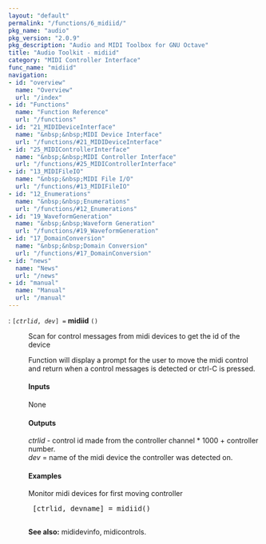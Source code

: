 ```yaml
---
layout: "default"
permalink: "/functions/6_midiid/"
pkg_name: "audio"
pkg_version: "2.0.9"
pkg_description: "Audio and MIDI Toolbox for GNU Octave"
title: "Audio Toolkit - midiid"
category: "MIDI Controller Interface"
func_name: "midiid"
navigation:
- id: "overview"
  name: "Overview"
  url: "/index"
- id: "Functions"
  name: "Function Reference"
  url: "/functions"
- id: "21_MIDIDeviceInterface"
  name: "&nbsp;&nbsp;MIDI Device Interface"
  url: "/functions/#21_MIDIDeviceInterface"
- id: "25_MIDIControllerInterface"
  name: "&nbsp;&nbsp;MIDI Controller Interface"
  url: "/functions/#25_MIDIControllerInterface"
- id: "13_MIDIFileIO"
  name: "&nbsp;&nbsp;MIDI File I/O"
  url: "/functions/#13_MIDIFileIO"
- id: "12_Enumerations"
  name: "&nbsp;&nbsp;Enumerations"
  url: "/functions/#12_Enumerations"
- id: "19_WaveformGeneration"
  name: "&nbsp;&nbsp;Waveform Generation"
  url: "/functions/#19_WaveformGeneration"
- id: "17_DomainConversion"
  name: "&nbsp;&nbsp;Domain Conversion"
  url: "/functions/#17_DomainConversion"
- id: "news"
  name: "News"
  url: "/news"
- id: "manual"
  name: "Manual"
  url: "/manual"
---
```

<dl class="first-deftypefn">
<dt class="deftypefn" id="index-midiid"><span class="category-def">: </span><span><code class="def-type">[<var class="var">ctrlid</var>, <var class="var">dev</var>] =</code> <strong class="def-name">midiid</strong> <code class="def-code-arguments">()</code><a class="copiable-link" href="#index-midiid"></a></span></dt>
<dd><p>Scan for control messages from midi devices to get the id of the device
</p> 
<p>Function will display a prompt for the user to move the midi control and return when
 a control messages is detected or ctrl-C is pressed.
</p>
<h4 class="subsubheading" id="Inputs"><span>Inputs<a class="copiable-link" href="#Inputs"></a></span></h4>
<p>None
</p>
<h4 class="subsubheading" id="Outputs"><span>Outputs<a class="copiable-link" href="#Outputs"></a></span></h4>
<p><var class="var">ctrlid</var> - control id made from the controller channel * 1000 + controller number.<br>
 <var class="var">dev</var> = name of the midi device the controller was detected on.
</p>
<h4 class="subsubheading" id="Examples"><span>Examples<a class="copiable-link" href="#Examples"></a></span></h4>
<p>Monitor midi devices for first moving controller
 </p><div class="example">
<pre class="example-preformatted"> [ctrlid, devname] = midiid()
 </pre></div>


<p><strong class="strong">See also:</strong> mididevinfo, midicontrols.
 </p></dd></dl>